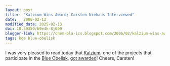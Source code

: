```yaml
---
layout: post
title:  "Kalzium Wins Award; Carsten Niehaus Interviewed"
date:   2006-02-13
modified_date: 2025-02-13
doi: 10.59350/b9e4k-8j009
blogger-link: https://chem-bla-ics.blogspot.com/2006/02/kalzium-wins-award-carsten-niehaus.html
tags: kde blue-obelisk
---
```


I was very pleased to read today that [Kalzium](http://edu.kde.org/kalzium/), one of the projects that participate in the
[Blue Obelisk](http://blueobelisk.org/), [got awarded](http://dot.kde.org/1139779450/)! Cheers, Carsten!
